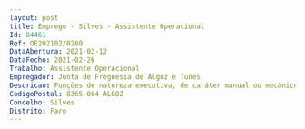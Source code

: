 ```yaml
--- 
layout: post
title: Emprego - Silves - Assistente Operacional
Id: 84461
Ref: OE202102/0280
DataAbertura: 2021-02-12
DataFecho: 2021-02-26
Trabalho: Assistente Operacional
Empregador: Junta de Freguesia de Algoz e Tunes
Descricao: Funções de natureza executiva, de caráter manual ou mecânico.
CodigoPostal: 8365-064 ALGOZ
Concelho: Silves
Distrito: Faro
--- 
```

